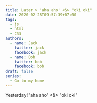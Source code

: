 ```yaml
---
title: Later > 'aha aho' <&> "oki oki"
date: 2020-02-28T09:57:39+07:00
tags:
  - js
  - html
  - css
authors:
  - name: Jack
    twitter: jack
    facebook: jack
  - name: Bob
    twitter: bob
    facebook: bob
draft: false
series:
  - Go to my home
---
```


Yesterday! 'aha aho' <&> "oki oki"
